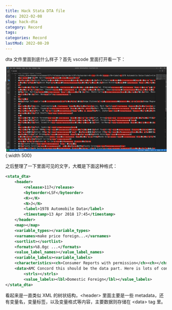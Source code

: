 ```yaml
---
title: Hack Stata DTA file
date: 2022-02-08
slug: hack-dta
category: Record
tags:
categories: Record
lastMod: 2022-08-20
---
```

dta 文件里面到底什么样子？首先 vscode 里面打开看一下：

![image-20220212172823057.png](/assets/1660969676241_0.png){:width 500}

之后整理了一下里面可见的文字，大概是下面这种格式：

```xml
<stata_dta>
    <header>
        <release>117</release>
        <byteorder>LSF</byteorder>
        <K></K>
        <N>J</N>
        <label>1978 Automobile Data</label>
        <timestamp>13 Apr 2018 17:45</timestamp>
    </header>
    <map></map>
    <variable_types></variable_types>
    <varnames>make price foreign...</varnames>
    <sortlist></sortlist>
    <formats>%8.0gc ...</formats>
    <value_label_names></value_label_names>
    <variable_labels><variable_labels>
    <characteristics><ch>Consumer Reports with permission</ch><ch></ch></characteristics>
    <data>AMC Concord this should be the data part. Here is lots of contents.</data>
        <strls></strls>
        <value_labels><lbl>Domestic Foreign</lbl></value_labels>
</stata_dta>
```

看起来是一直类似 XML 的树状结构，\<header\> 里面主要是一些 metadata，还有变量名，变量标签，以及变量格式等内容，主要数据则存储在 \<data\> tag 里。
